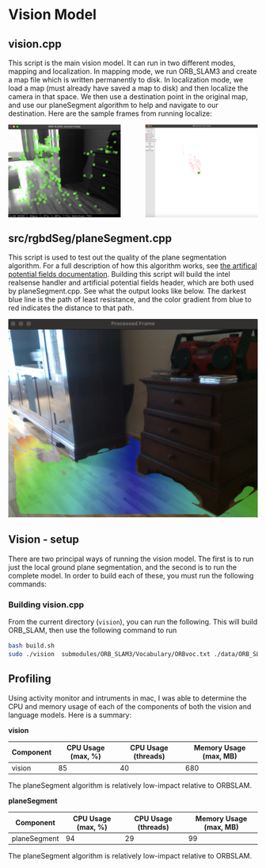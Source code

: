 # Vision Model

## vision.cpp

This script is the main vision model. It can run in two different modes, mapping and localization. In mapping mode, we run ORB_SLAM3 and create a map file which is written permanently to disk. In localization mode, we load a map (must already have saved a map to disk) and then localize the camera in that space. We then use a destination point in the original map, and use our planeSegment algorithm to help and navigate to our destination. Here are the sample frames from running localize:


<div style="display: flex; justify-content: space-between;">
    <img src="docs/ORB_SLAM3_features.png" alt="First Image" width="45%" />
    <img src="docs/ORB_SLAM3_points.png" alt="Second Image" width="45%" />
</div>


## src/rgbdSeg/planeSegment.cpp

This script is used to test out the quality of the plane segmentation algorithm. For a full description of how this algorithm works, see [the artifical potential fields documentation](https://github.com/rballachay/morbius/tree/main/vision/src/rgbdSeg#artificial-potential-fields). Building this script will build the intel realsense handler and artificial potential fields header, which are both used by planeSegment.cpp. See what the output looks like below. The darkest blue line is the path of least resistance, and the color gradient from blue to red indicates the distance to that path. 

<img src="docs/planeSegment_sample.png" alt="Plane Segment Algorithm" width="700">


## Vision - setup

There are two principal ways of running the vision model. The first is to run just the local ground plane segmentation, and the second is to run the complete model. In order to build each of these, you must run the following commands:

### Building vision.cpp

From the current directory (`vision`), you can run the following. This will build ORB_SLAM, then use the following command to run

```bash
bash build.sh
sudo ./vision  submodules/ORB_SLAM3/Vocabulary/ORBvoc.txt ./data/ORB_SLAM3/RealSense_D415.yaml
```


## Profiling 

Using activity monitor and intruments in mac, I was able to determine the CPU and memory usage of each of the components of both the vision and language models. Here is a summary:

__vision__

| Component         | CPU Usage (max, %) | CPU Usage (threads) | Memory Usage (max, MB)    |
|--------------|-----|-----|---------------|
| vision        | 85  | 40  | 680      |

The planeSegment algorithm is relatively low-impact relative to ORBSLAM.

__planeSegment__

| Component         | CPU Usage (max, %) | CPU Usage (threads) | Memory Usage (max, MB)    |
|--------------|-----|-----|---------------|
| planeSegment        | 94  | 29  | 99      |

The planeSegment algorithm is relatively low-impact relative to ORBSLAM.


